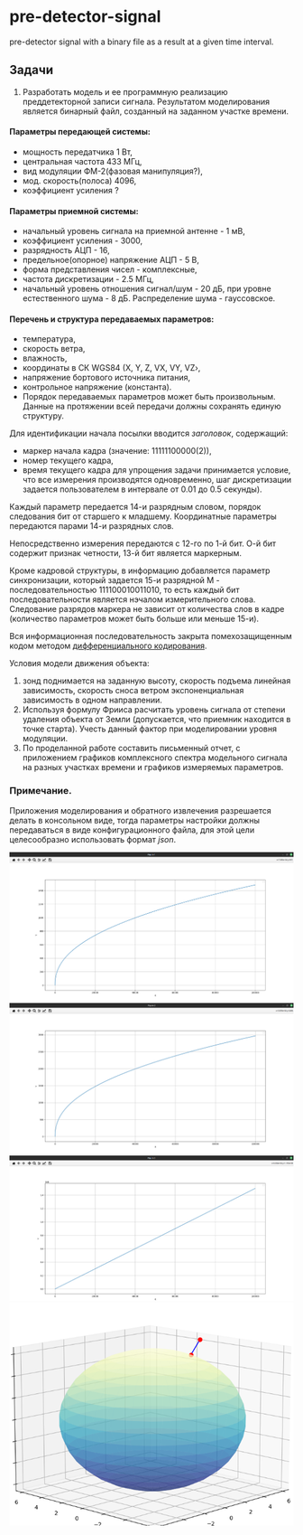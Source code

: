 # pre-detector-signal
pre-detector signal with a binary file as a result at a given time interval.

## Задачи
1. Разработать модель и ее программную реализацию преддетекторной записи сигнала. 
Результатом моделирования является бинарный файл, созданный на заданном участке  времени.

#### Параметры передающей системы:
- мощность передатчика 1 Вт,
- центральная частота 433 МГц,
- вид модуляции ФМ-2(фазовая манипуляция?),
- мод. скорость(полоса) 4096,
- коэффициент усиления ?

#### Параметры приемной системы:
- начальный уровень сигнала на приемной антенне - 1 мВ,
- коэффициент усиления - 3000,
- разрядность АЦП - 16,
- предельное(опорное) напряжение АЦП - 5 В,
- форма представления чисел - комплексные,
- частота дискретизации - 2.5 МГц,
- начальный уровень отношения сигнал/шум - 20 дБ, при уровне естественного шума - 8 дБ. Распределение шума - гауссовское.

#### Перечень и структура передаваемых параметров:
- температура,
- скорость ветра,
- влажность,
- координаты в СК WGS84 (X, Y, Z, VX, VY, VZ›,
- напряжение бортового источника питания,
- контрольное напряжение (константа).
- Порядок передаваемых параметров может быть произвольным. Данные на протяжении всей передачи должны сохранять единую структуру.

Для идентификации начала посылки вводится *заголовок*, содержащий:
- маркер начала кадра (значение: 11111100000(2)),
- номер текущего кадра,
- время текущего кадра для упрощения задачи принимается условие, 
что все измерения производятся одновременно, шаг дискретизации задается пользователем в интервале от 0.01 до 0.5 секунды).

Каждый параметр передается 14-и разрядным словом, порядок следования бит от старшего к
младшему. Координатные параметры передаются парами 14-и разрядных слов. 

Непосредственно измерения передаются с 12-го по 1-й бит. О-й бит содержит признак четности, 13-й бит является маркерным.

Кроме кадровой структуры, в информацию добавляется параметр синхронизации, который задается 
15-и разрядной М - последовательностью 111100010011010, то есть каждый бит последовательности является нэчалом измерительного слова.
Следование разрядов маркера не зависит от количества слов в кадре (количество параметров может быть больше или меньше 15-и).

Вся информационная последовательность закрыта помехозащищенным кодом методом [дифференциального кодирования](https://en.wikipedia.org/wiki/Differential_Manchester_encoding).

Условия модели движения объекта:
1) зонд поднимается на заданную высоту, скорость подъема линейная зависимость, скорость сноса ветром экспоненциальная зависимость в одном направлении.
2) Используя формулу Фрииса расчитать уровень сигнала от степени удаления объекта от Земли (допускается, 
что приемник находится в точке старта). Учесть данный фактор при моделировании уровня модуляции.
3) По проделанной работе составить письменный отчет, с приложением графиков комплексного спектра модельного сигнала на
разных участках времени и графиков измеряемых параметров.
### Примечание.
Приложения моделирования и обратного извлечения разрешается делать в консольном виде, тогда параметры настройки должны
передаваться в виде конфигурационного файла, для этой цели целесообразно использовать формат _json_.

![image](assets/x.png)
![image](assets/y.png)
![image](assets/z.png)
![image](assets/geoid.png)